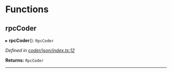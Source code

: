 

# Functions

<a id="rpccoder"></a>

##  rpcCoder

▸ **rpcCoder**(): `RpcCoder`

*Defined in [coder/json/index.ts:12](https://github.com/polkadot-js/api/blob/bb114bc/packages/rpc-provider/src/coder/json/index.ts#L12)*

**Returns:** `RpcCoder`

___

